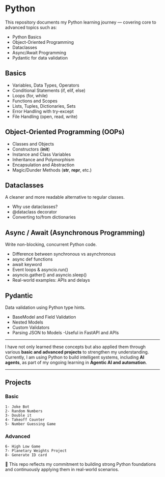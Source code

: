 # Python

This repository documents my Python learning journey — covering core to advanced topics such as:

- Python Basics
- Object-Oriented Programming
- Dataclasses
- Async/Await Programming
- Pydantic for data validation


## Basics

- Variables, Data Types, Operators    
- Conditional Statements (if, elif, else)    
- Loops (for, while)    
- Functions and Scopes    
- Lists, Tuples, Dictionaries, Sets    
- Error Handling with try-except    
- File Handling (open, read, write)    

## Object-Oriented Programming (OOPs)

- Classes and Objects    
- Constructors (__init__)    
- Instance and Class Variables    
- Inheritance and Polymorphism    
- Encapsulation and Abstraction    
- Magic/Dunder Methods (__str__, __repr__, etc.)    

## Dataclasses
A cleaner and more readable alternative to regular classes.

- Why use dataclasses?    
- @dataclass decorator    
- Converting to/from dictionaries    


## Async / Await (Asynchronous Programming)
Write non-blocking, concurrent Python code.

- Difference between synchronous vs asynchronous    
- async def functions    
- await keyword    
- Event loops & asyncio.run()    
- asyncio.gather() and asyncio.sleep()    
- Real-world examples: APIs and delays    

## Pydantic
Data validation using Python type hints.

- BaseModel and Field Validation
- Nested Models
- Custom Validators
- Parsing JSON to Models
-Useful in FastAPI and APIs

---

I have not only learned these concepts but also applied them through various **basic and advanced projects** to strengthen my understanding.  
Currently, I am using Python to build intelligent systems, including **AI agents**, as part of my ongoing learning in **Agentic AI and automation**.

--- 
## Projects

### Basic 
    1- Joke Bot
    2- Random Numbers
    3- Double it
    4- Takeoff Counter
    5- Number Guessing Game
 
### Advanced
    6- High Low Game
    7- Planetary Weights Project
    8- Generate ID card 
    
🎯 This repo reflects my commitment to building strong Python foundations and continuously applying them in real-world scenarios.


